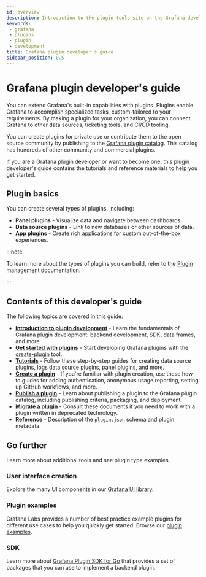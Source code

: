 ```yaml
---
id: overview
description: Introduction to the plugin tools site on the Grafana developer portal.
keywords:
 - grafana
 - plugins
 - plugin
 - development
title: Grafana plugin developer's guide
sidebar_position: 0.5
---
```


# Grafana plugin developer's guide

You can extend Grafana's built-in capabilities with plugins. Plugins enable Grafana to accomplish specialized tasks, custom-tailored to your requirements. By making a plugin for your organization, you can connect Grafana to other data sources, ticketing tools, and CI/CD tooling.

You can create plugins for private use or contribute them to the open source community by publishing to the [Grafana plugin catalog](https://grafana.com/plugins/). This catalog has hundreds of other community and commercial plugins.

If you are a Grafana plugin developer or want to become one, this plugin developer's guide contains the tutorials and reference materials to help you get started.

## Plugin basics

You can create several types of plugins, including:

- **Panel plugins** - Visualize data and navigate between dashboards.
- **Data source plugins** - Link to new databases or other sources of data.
- **App plugins** - Create rich applications for custom out-of-the-box experiences.

:::note

To learn more about the types of plugins you can build, refer to the [Plugin management](https://grafana.com/docs/grafana/latest/administration/plugin-management/) documentation.

:::

## Contents of this developer's guide

The following topics are covered in this guide:

- **[Introduction to plugin development](https://grafana.com/developers/plugin-tools/)** - Learn the fundamentals of Grafana plugin development: backend development, SDK, data frames, and more.
- **[Get started with plugins](https://grafana.com/developers/plugin-tools/get-started)** - Start developing Grafana plugins with the [create-plugin](https://www.npmjs.com/package/@grafana/create-plugin) tool.
- **[Tutorials](https://grafana.com/developers/plugin-tools/tutorials)** - Follow these step-by-step guides for creating data source plugins, logs data source plugins, panel plugins, and more. 
- **[Create a plugin](https://grafana.com/developers/plugin-tools/create-a-plugin)** - If you're familiar with plugin creation, use these how-to guides for adding authentication, anonymous usage reporting, setting up GitHub workflows, and more.
- **[Publish a plugin](https://grafana.com/developers/plugin-tools/publish-a-plugin)** - Learn about publishing a plugin to the Grafana plugin catalog, including publishing criteria, packaging, and deployment.
- **[Migrate a plugin](https://grafana.com/developers/plugin-tools/migration-guide)** - Consult these documents if you need to work with a plugin written in deprecated technology.
- **[Reference](https://grafana.com/developers/plugin-tools/metadata.md)** - Description of the `plugin.json` schema and plugin metadata.

## Go further

Learn more about additional tools and see plugin type examples.

### User interface creation

Explore the many UI components in our [Grafana UI library](https://developers.grafana.com/ui/latest/index.html).

### Plugin examples

Grafana Labs provides a number of best practice example plugins for different use cases to help you quickly get started. Browse our [plugin examples](https://github.com/grafana/grafana-plugin-examples).

### SDK

Learn more about [Grafana Plugin SDK for Go](https://pkg.go.dev/github.com/grafana/grafana-plugin-sdk-go) that provides a set of packages that you can use to implement a backend plugin.